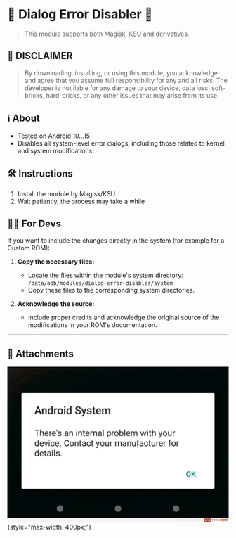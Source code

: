 # 🛑 Dialog Error Disabler 🛑
> This module supports both Magisk, KSU and derivatives.

## 🚨 DISCLAIMER
> By downloading, installing, or using this module, you acknowledge and agree that you assume full responsibility for any and all risks. The developer is not liable for any damage to your device, data loss, soft-bricks, hard-bricks, or any other issues that may arise from its use.

## ℹ️ About
* Tested on Android 10...15
* Disables all system-level error dialogs, including those related to kernel and system modifications.

## 🛠️ Instructions
1. Install the module by Magisk/KSU.
2. Wait patiently, the process may take a while

## 👨‍💻 For Devs
If you want to include the changes directly in the system (for example for a Custom ROM):

1. **Copy the necessary files:** 
    * Locate the files within the module's system directory: `/data/adb/modules/dialog-error-disabler/system`
    * Copy these files to the corresponding system directories. 

2. **Acknowledge the source:** 
    * Include proper credits and acknowledge the original source of the modifications in your ROM's documentation.

---

## 📎 Attachments
![dialogerror](https://raw.githubusercontent.com/BlassGO/LetsGO_request/main/launch/devs/Dialog_Error_Disabler/images/dialog.png){style="max-width: 400px;"}